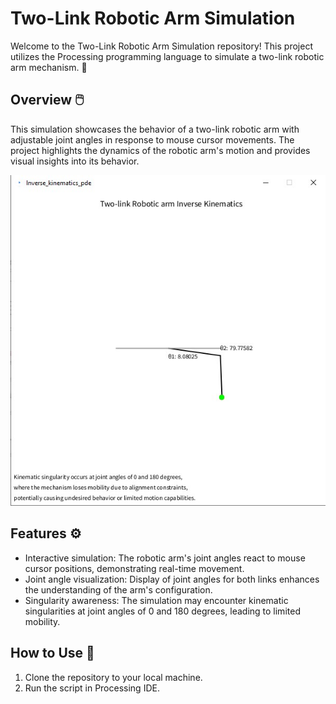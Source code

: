 # Two-Link Robotic Arm Simulation
Welcome to the Two-Link Robotic Arm Simulation repository! This project utilizes the Processing programming language to simulate a two-link robotic arm mechanism. 🦾

## Overview :computer_mouse:

This simulation showcases the behavior of a two-link robotic arm with adjustable joint angles in response to mouse cursor movements. The project highlights the dynamics of the robotic arm's motion and provides visual insights into its behavior.

![Robotic Arm Simulation](screenshot.jpg)

## Features :gear:

- Interactive simulation: The robotic arm's joint angles react to mouse cursor positions, demonstrating real-time movement.
- Joint angle visualization: Display of joint angles for both links enhances the understanding of the arm's configuration.
- Singularity awareness: The simulation may encounter kinematic singularities at joint angles of 0 and 180 degrees, leading to limited mobility.

## How to Use :rocket:

1. Clone the repository to your local machine.
2. Run the script in Processing IDE.
